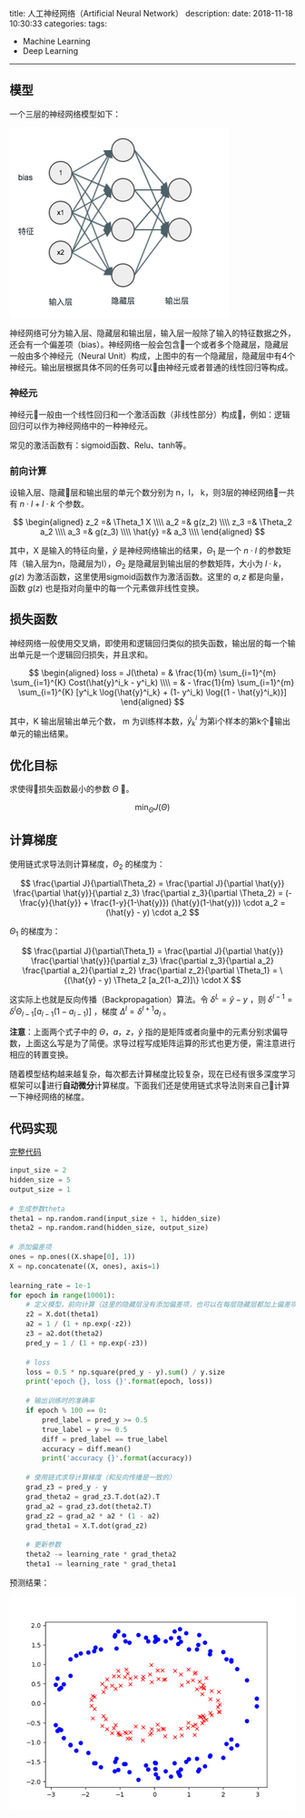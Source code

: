
title: 人工神经网络（Artificial Neural Network）
description: 
date: 2018-11-18 10:30:33
categories: 
tags:
  - Machine Learning
  - Deep Learning
---

## 模型

一个三层的神经网络模型如下：

![nn model](/resource/images/nn.png)

<!--more-->

神经网络可分为输入层、隐藏层和输出层，输入层一般除了输入的特征数据之外，还会有一个偏差项（bias）。神经网络一般会包含一个或者多个隐藏层，隐藏层一般由多个神经元（Neural Unit）构成，上图中的有一个隐藏层，隐藏层中有4个神经元。输出层根据具体不同的任务可以由神经元或者普通的线性回归等构成。

### 神经元

神经元一般由一个线性回归和一个激活函数（非线性部分）构成，例如：逻辑回归可以作为神经网络中的一种神经元。

常见的激活函数有：sigmoid函数、Relu、tanh等。

### 前向计算

设输入层、隐藏层和输出层的单元个数分别为 n，l， k，则3层的神经网络一共有 $n \cdot l + l \cdot k$ 个参数。

$$
\begin{aligned}
z_2 =& \Theta_1 X \\\\
a_2 =& g(z_2) \\\\
z_3 =& \Theta_2 a_2 \\\\
a_3 =& g(z_3) \\\\
\hat{y} =& a_3 \\\\
\end{aligned}
$$

其中，X 是输入的特征向量，$\hat{y}$ 是神经网络输出的结果，$\Theta_1$ 是一个 $n \cdot l$ 的参数矩阵（输入层为n，隐藏层为l），$\Theta_2$ 是隐藏层到输出层的参数矩阵，大小为 $l \cdot k$，$g(z)$ 为激活函数，这里使用sigmoid函数作为激活函数。这里的 $a, z$ 都是向量，函数 $g(z)$ 也是指对向量中的每一个元素做非线性变换。

## 损失函数

神经网络一般使用交叉熵，即使用和逻辑回归类似的损失函数，输出层的每一个输出单元是一个逻辑回归损失，并且求和。

$$
\begin{aligned}
loss =  J(\theta) = & \frac{1}{m} \sum_{i=1}^{m} \sum_{i=1}^{K} Cost(\hat{y}^i_k - y^i_k) \\\\
= & -  \frac{1}{m} \sum_{i=1}^{m} \sum_{i=1}^{K} [y^i_k \log{\hat{y}^i_k} + (1- y^i_k) \log{(1 - \hat{y}^i_k)}]
\end{aligned}
$$

其中，K 输出层输出单元个数， m 为训练样本数，$\hat{y}^i_k$ 为第i个样本的第k个输出单元的输出结果。

## 优化目标

求使得损失函数最小的参数 ${\Theta}$ 。

$$\min_{\Theta} J(\Theta)$$

## 计算梯度

使用链式求导法则计算梯度，$\Theta_2$ 的梯度为：

$$
\frac{\partial J}{\partial\Theta_2} = \frac{\partial J}{\partial \hat{y}} \frac{\partial \hat{y}}{\partial z_3}   \frac{\partial z_3}{\partial \Theta_2} = (-\frac{y}{\hat{y}} + \frac{1-y}{1-\hat{y}}) (\hat{y}(1-\hat{y})) \cdot a_2 = (\hat{y} - y) \cdot a_2
$$

$\Theta_1$ 的梯度为：

$$
\frac{\partial J}{\partial\Theta_1} = \frac{\partial J}{\partial \hat{y}}   \frac{\partial \hat{y}}{\partial z_3}   \frac{\partial z_3}{\partial a_2}    \frac{\partial a_2}{\partial z_2}  \frac{\partial z_2}{\partial \Theta_1} = \{(\hat{y} - y) \Theta_2 [a_2(1-a_2)]\} \cdot X
$$

这实际上也就是反向传播（Backpropagation）算法。令 $\delta^L = \hat{y} - y$ ，则 $\delta^{l-1} = \delta^l \Theta_{l-1} [a_{l-1}(1-a_{l-1})]$ ，梯度 $\Delta^l = \delta^{l+1} a_l$ 。

**注意**：上面两个式子中的 $\Theta， a，z， \hat{y}$ 指的是矩阵或者向量中的元素分别求偏导数，上面这么写是为了简便。求导过程写成矩阵运算的形式也更方便，需注意进行相应的转置变换。

随着模型结构越来越复杂，每次都去计算梯度比较复杂，现在已经有很多深度学习框架可以进行**自动微分**计算梯度。下面我们还是使用链式求导法则来自己计算一下神经网络的梯度。

## 代码实现
[完整代码](https://github.com/hf136/models/blob/master/ArtificialNeuralNetwork/raw_neural_network.py)

``` python
input_size = 2
hidden_size = 5
output_size = 1

# 生成参数theta
theta1 = np.random.rand(input_size + 1, hidden_size)
theta2 = np.random.rand(hidden_size, output_size)

# 添加偏差项
ones = np.ones((X.shape[0], 1))
X = np.concatenate((X, ones), axis=1)

learning_rate = 1e-1
for epoch in range(10001):
    # 定义模型，前向计算（这里的隐藏层没有添加偏差项，也可以在每层隐藏层都加上偏差项）
    z2 = X.dot(theta1)
    a2 = 1 / (1 + np.exp(-z2))
    z3 = a2.dot(theta2)
    pred_y = 1 / (1 + np.exp(-z3))

    # loss
    loss = 0.5 * np.square(pred_y - y).sum() / y.size
    print('epoch {}, loss {}'.format(epoch, loss))

    # 输出训练时的准确率
    if epoch % 100 == 0:
        pred_label = pred_y >= 0.5
        true_label = y >= 0.5
        diff = pred_label == true_label
        accuracy = diff.mean()
        print('accuracy {}'.format(accuracy))

    # 使用链式求导计算梯度（和反向传播是一致的）
    grad_z3 = pred_y - y
    grad_theta2 = grad_z3.T.dot(a2).T
    grad_a2 = grad_z3.dot(theta2.T)
    grad_z2 = grad_a2 * a2 * (1 - a2)
    grad_theta1 = X.T.dot(grad_z2)

    # 更新参数
    theta2 -= learning_rate * grad_theta2
    theta1 -= learning_rate * grad_theta1
```

预测结果：

![lr res](https://github.com/hf136/models/raw/master/docs/images/ann_res.png)
